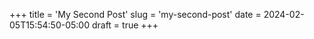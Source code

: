 +++
title = 'My Second Post'
slug = 'my-second-post'
date = 2024-02-05T15:54:50-05:00
draft = true
+++
